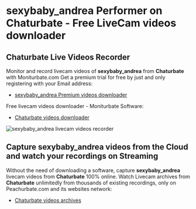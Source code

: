 # sexybaby_andrea Performer on Chaturbate - Free LiveCam videos downloader

## Chaturbate Live Videos Recorder

Monitor and record livecam videos of **sexybaby_andrea** from **Chaturbate** with Moniturbate.com
Get a premium trial for free by just and only registering with your Email address:
* [sexybaby_andrea Premium videos downloader](https://moniturbate.com/request-demo-licence-key.html)

Free livecam videos downloader - Moniturbate Software:
* [Chaturbate videos downloader](https://moniturbate.com/moniturbate-download-software.html)

![sexybaby_andrea livecam videos recorder](https://peachurnet.com/templates/moniturbate-software.png)


## Capture sexybaby_andrea videos from the Cloud and watch your recordings on Streaming

Without the need of downloading a software, capture **sexybaby_andrea** livecam videos from **Chaturbate** 100% online.
Watch Livecam archives from **Chaturbate** unlimitedly from thousands of existing recordings, only on Peachurbate.com and its websites network:
* [Chaturbate videos archives](https://peachurnet.com/)
